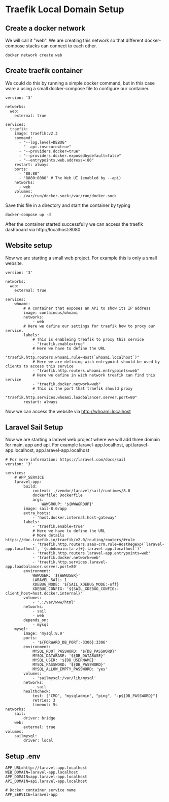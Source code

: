 # Traefik Local Domain Setup

## Create a docker network
We will call it "web". We are creating this network so that different docker-compose stacks can connect to each other.

```
docker network create web
```

## Create traefik container
We could do this by running a simple docker command, but in this case ware a using a small docker-compose file to configure our container.

```
version: '3'

networks:
  web:
    external: true

services:
  traefik:
    image: traefik:v2.3
    command:
      - "--log.level=DEBUG"
      - "--api.insecure=true"
      - "--providers.docker=true"
      - "--providers.docker.exposedbydefault=false"
      - "--entrypoints.web.address=:80"
    restart: always
    ports:
      - "80:80"
      - "8080:8080" # The Web UI (enabled by --api)
    networks:
      - web
    volumes:
      - /var/run/docker.sock:/var/run/docker.sock
```

Save this file in a directory and start the container by typing

```
docker-compose up -d
```
After the container started successfully we can access the traefik dashboard via http://localhost:8080

## Website setup
Now we are starting a small web project. For example this is only a small website.

```
version: '3'

networks:
  web:
    external: true

services:
    whoami:
        # A container that exposes an API to show its IP address
        image: containous/whoami
        networks:
            - web
        # Here we define our settings for traefik how to proxy our service.
        labels:
            # This is enableing treafik to proxy this service
            - "traefik.enable=true"
            # Here we have to define the URL
            - "traefik.http.routers.whoami.rule=Host(`whoami.localhost`)"
            # Here we are defining wich entrypoint should be used by clients to access this service
            - "traefik.http.routers.whoami.entrypoints=web"
            # Here we define in wich network treafik can find this service
            - "traefik.docker.network=web"
            # This is the port that traefik should proxy
            - "traefik.http.services.whoami.loadbalancer.server.port=80"
        restart: always
```

Now we can access the website via http://whoami.localhost

## Laravel Sail Setup
Now we are starting a laravel web project where we will add three domain for main, app and api. For example laravel-app.localhost, api.laravel-app.localhost, app.laravel-app.localhost

```
# For more information: https://laravel.com/docs/sail
version: '3'

services:
    # APP_SERVICE
    laravel-app:
        build:
            context: ./vendor/laravel/sail/runtimes/8.0
            dockerfile: Dockerfile
            args:
                WWWGROUP: '${WWWGROUP}'
        image: sail-8.0/app
        extra_hosts:
            - 'host.docker.internal:host-gateway'
        labels:
            - 'traefik.enable=true'
            # Here we have to define the URL
            # More details https://doc.traefik.io/traefik/v2.0/routing/routers/#rule
            - 'traefik.http.routers.saas-crm.rule=HostRegexp(`laravel-app.localhost`, `{subdomain:[a-z]+}.laravel-app.localhost`)'
            - 'traefik.http.routers.laravel-app.entrypoints=web'
            - 'traefik.docker.network=web'
            - 'traefik.http.services.laravel-app.loadbalancer.server.port=80'
        environment:
            WWWUSER: '${WWWUSER}'
            LARAVEL_SAIL: 1
            XDEBUG_MODE: '${SAIL_XDEBUG_MODE:-off}'
            XDEBUG_CONFIG: '${SAIL_XDEBUG_CONFIG:-client_host=host.docker.internal}'
        volumes:
            - '.:/var/www/html'
        networks:
            - sail
            - web
        depends_on:
            - mysql
    mysql:
        image: 'mysql:8.0'
        ports:
            - '${FORWARD_DB_PORT:-3306}:3306'
        environment:
            MYSQL_ROOT_PASSWORD: '${DB_PASSWORD}'
            MYSQL_DATABASE: '${DB_DATABASE}'
            MYSQL_USER: '${DB_USERNAME}'
            MYSQL_PASSWORD: '${DB_PASSWORD}'
            MYSQL_ALLOW_EMPTY_PASSWORD: 'yes'
        volumes:
            - 'sailmysql:/var/lib/mysql'
        networks:
            - sail
        healthcheck:
            test: ["CMD", "mysqladmin", "ping", "-p${DB_PASSWORD}"]
            retries: 3
            timeout: 5s
networks:
    sail:
        driver: bridge
    web:
        external: true
volumes:
    sailmysql:
        driver: local

```

## Setup .env
```
APP_URL=http://laravel-app.localhost
WEB_DOMAIN=laravel-app.localhost
APP_DOMAIN=app.laravel-app.localhost
API_DOMAIN=api.laravel-app.localhost

# Docker container service name
APP_SERVICE=laravel-app
```
